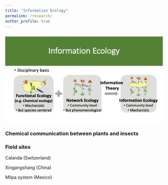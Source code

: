```yaml
---
title: "Information Ecology"
permalink: /research/
author_profile: true
---
```


![Research](assets/../../assets/images/InfoEcol.jpg)

### Chemical communication between plants and insects 

### Field sites
Calanda (Switzerland)

Xingangshang (China)

Milpa system (Mexico)



